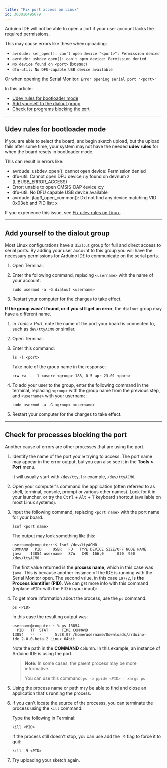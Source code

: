 ```yaml
---
title: "Fix port access on Linux"
id: 360016495679
---
```


Arduino IDE will not be able to open a port if your user account lacks the required permissions.

This may cause errors like these when uploading:

* `avrdude: ser_open(): can't open device "<port>": Permission denied` <!-- Can occur when user is not in the dialout group. Fails quickly. Tested with Arduino UNO R3. -->
* `avrdude: usbdev_open(): can't open device: Permission denied` <!-- UNO WiFi Rev2 -->
* `No device found on <port>` (bossac) <!-- Tested with Arduino Nano 33 IoT -->
* `dfu-util: No DFU-capable USB device available` <!-- Tested with Arduino GIGA R1 WiFi -->

Or when opening the Serial Monitor: `Error opening serial port '<port>'`

In this article:

* [Udev rules for bootloader mode](#udev)
* [Add yourself to the dialout group](#dialout)
* [Check for programs blocking the port](#processes)

---

<a id="udev"></a>

## Udev rules for bootloader mode

If you are able to select the board, and begin sketch upload, but the upload fails after some time, your system may not have the needed **udev rules** for when the board resets in bootloader mode.

This can result in errors like:

* avrdude: usbdev_open(): cannot open device: Permission denied
* dfu-util: Cannot open DFU device x:y found on devnum z (LIBUSB_ERROR_ACCESS)
* Error: unable to open CMSIS-DAP device x:y
* dfu-util: No DFU capable USB device available
* avrdude: jtag3_open_common(): Did not find any device matching VID 0x03eb and PID list: x

If you experience this issue, see [Fix udev rules on Linux](https://support.arduino.cc/hc/en-us/articles/9005041052444-Fix-udev-rules-on-Linux).

---

<a id="dialout"></a>

## Add yourself to the dialout group

Most Linux configurations have a `dialout` group for full and direct access to serial ports. By adding your user account to this group you will have the necessary permissions for Arduino IDE to communicate on the serial ports.

1. Open Terminal.

2. Enter the following command, replacing `<username>` with the name of your account.

   ```
   sudo usermod -a -G dialout <username>
   ```

3. Restart your computer for the changes to take effect.

**If the group wasn't found, or if you still get an error**, the `dialout` group may have a different name.

1. In _Tools > Port_, note the name of the port your board is connected to, such as `dev/ttyACM0` or similar.

2. Open Terminal.

3. Enter this command:

   ```
   ls -l <port>
   ```

   Take note of the group name in the response:

   ```
   crw-rw---- 1 <user> <group> 188, 0 5 apr 23.01 <port>
   ```

4. To add your user to the group, enter the following command in the terminal, replacing `<group>` with the group name from the previous step, and `<username>` with your username:

   ```
   sudo usermod -a -G <group> <username>
   ```

5. Restart your computer for the changes to take effect.

---

<a id="processes"></a>

## Check for processes blocking the port

Another cause of errors are other processes that are using the port.

1. Identify the name of the port you're trying to access. The port name may appear in the error output, but you can also see it in the **Tools > Port** menu.

   It will usually start with `/dev/tty`, for example, `/dev/ttyACM0`.

2. Open your computer's command line application (often referred to as shell, terminal, console, prompt or various other names). Look for it in your launcher, or try the <kbd>Ctrl</kbd> + <kbd>Alt</kbd> + <kbd>T</kbd> keyboard shortcut (available on most Linux systems).

3. Input the following command, replacing `<port name>` with the port name for your board.

   ```
   lsof <port name>
   ```

   The output may look something like this:

   ```
   username@computer:~$ lsof /dev/ttyACM0
   COMMAND   PID     USER   FD   TYPE DEVICE SIZE/OFF NODE NAME
   java    13854 username   87u   CHR  166,0      0t0  950 /dev/ttyACM0
   ```

   The first value returned is the **process name**, which in this case was `java`. This is because another instance of the IDE is running with the Serial Monitor open. The second value, in this case `19772`, is **the Process identifier (PID)**. We can get more info with this command (replace `<PID>` with the PID in your input):

4. To get more information about the process, use the `ps` command:

   ```
   ps <PID>
   ```

   In this case the resulting output was:

   ```
   username@computer ~ % ps 13854                 
     PID   TT  STAT      TIME COMMAND
   13854   --  -      5:28.07 /home/username/Downloads/arduino-ide_2.0.0-beta.2_Linux_64bit  
   ```

   Note the path in the **COMMAND** column. In this example, an instance of Arduino IDE is using the port.

   > **Note:** In some cases, the parent process may be more informative.
   >
   > You can use this command: `ps -o ppid= <PID> | xargs ps`

5. Using the process name or path may be able to find and close an application that's running the process.

6. If you can't locate the source of the processs, you can terminate the process using the `kill` command.

   Type the following in Terminal:

   ```
   kill <PID>
   ```

   If the process still doesn't stop, you can use add the `-9` flag to force it to quit:

   ```
   kill -9 <PID>
   ```

7. Try uploading your sketch again.
